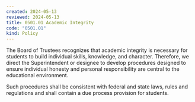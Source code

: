 ```yaml
---
created: 2024-05-13
reviewed: 2024-05-13
title: 0501.01 Academic Integrity
code: "0501.01"
kind: Policy
---
```


The Board of Trustees recognizes that academic integrity is necessary for students to build individual skills, knowledge, and character. Therefore, we direct the Superintendent or designee to develop procedures designed to ensure individual honesty and personal responsibility are central to the educational environment.

Such procedures shall be consistent with federal and state laws, rules and regulations and shall contain a due process provision for students.
